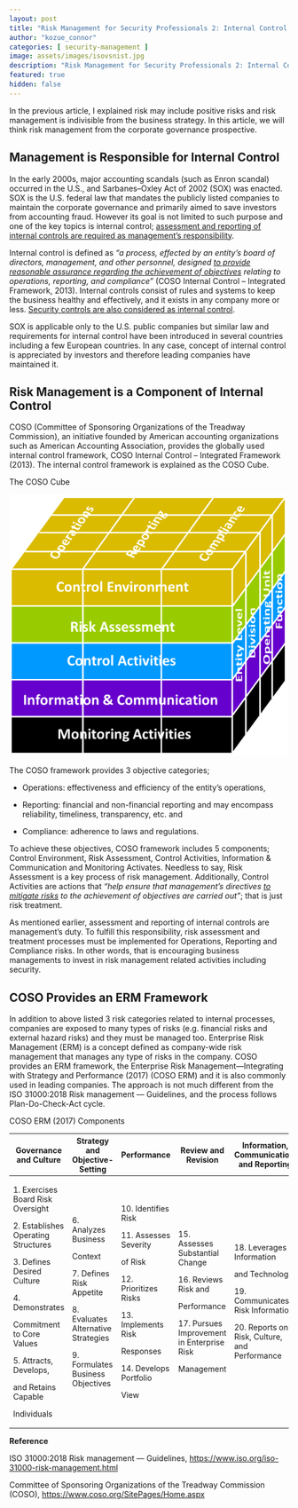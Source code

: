 ```yaml
---
layout: post
title: "Risk Management for Security Professionals 2: Internal Control and Risk Management"
author: "kozue_connor"
categories: [ security-management ]
image: assets/images/isovsnist.jpg
description: "Risk Management for Security Professionals 2: Internal Control and Risk Management"
featured: true
hidden: false
---
```


In the previous article, I explained risk may include positive risks and risk management is indivisible from the business strategy. In this article, we will think risk management from the corporate governance prospective.

## Management is Responsible for Internal Control

In the early 2000s, major accounting scandals (such as Enron scandal) occurred in the U.S., and Sarbanes–Oxley Act of 2002 (SOX) was enacted. SOX is the U.S. federal law that mandates the publicly listed companies to maintain the corporate governance and primarily aimed to save investors from accounting fraud. However its goal is not limited to such purpose and one of the key topics is internal control; <u>assessment and reporting of internal controls are required as management’s responsibility</u>.

Internal control is defined as *“a process, effected by an entity’s board of directors, management, and other personnel, designed <u>to provide reasonable assurance regarding the achievement of objectives</u> relating to operations, reporting, and compliance”* (COSO Internal Control – Integrated Framework, 2013). Internal controls consist of rules and systems to keep the business healthy and effectively, and it exists in any company more or less. <u>Security controls are also considered as internal control</u>.

SOX is applicable only to the U.S. public companies but similar law and requirements for internal control have been introduced in several countries including a few European countries. In any case, concept of internal control is appreciated by investors and therefore leading companies have maintained it.

## Risk Management is a Component of Internal Control

COSO (Committee of Sponsoring Organizations of the Treadway Commission), an initiative founded by American accounting organizations such as American Accounting Association, provides the globally used internal control framework, COSO Internal Control – Integrated Framework (2013). The internal control framework is explained as the COSO Cube.

The COSO Cube

<img src="assets/images/Posts/RiskManagement/image1.png" style="margin: O auto;" />

The COSO framework provides 3 objective categories;

- Operations: effectiveness and efficiency of the entity’s operations,

- Reporting: financial and non-financial reporting and may encompass reliability, timeliness, transparency, etc. and

- Compliance: adherence to laws and regulations.

To achieve these objectives, COSO framework includes 5 components; Control Environment, Risk Assessment, Control Activities, Information & Communication and Monitoring Activates. Needless to say, Risk Assessment is a key process of risk management. Additionally, Control Activities are actions that *“help ensure that management’s directives <u>to mitigate risks</u> to the achievement of objectives are carried out”*; that is just risk treatment.

As mentioned earlier, assessment and reporting of internal controls are management’s duty. To fulfill this responsibility, risk assessment and treatment processes must be implemented for Operations, Reporting and Compliance risks. In other words, that is encouraging business managements to invest in risk management related activities including security.

## COSO Provides an ERM Framework

In addition to above listed 3 risk categories related to internal processes, companies are exposed to many types of risks (e.g. financial risks and external hazard risks) and they must be managed too. Enterprise Risk Management (ERM) is a concept defined as company-wide risk management that manages any type of risks in the company. COSO provides an ERM framework, the Enterprise Risk Management—Integrating with Strategy and Performance (2017) (COSO ERM) and it is also commonly used in leading companies. The approach is not much different from the ISO 31000:2018 Risk management — Guidelines, and the process follows Plan-Do-Check-Act cycle.

COSO ERM (2017) Components

<table>
<colgroup>
<col style="width: 20%" />
<col style="width: 20%" />
<col style="width: 20%" />
<col style="width: 20%" />
<col style="width: 20%" />
</colgroup>
<thead>
<tr class="header">
<th>Governance and Culture</th>
<th>Strategy and Objective-Setting</th>
<th>Performance</th>
<th>Review and Revision</th>
<th>Information, Communication, and Reporting</th>
</tr>
</thead>
<tbody>
<tr class="odd">
<td><p>1. Exercises Board Risk Oversight</p>
<p>2. Establishes Operating Structures</p>
<p>3. Defines Desired Culture</p>
<p>4. Demonstrates</p>
<p>Commitment to Core Values</p>
<p>5. Attracts, Develops,</p>
<p>and Retains Capable</p>
<p>Individuals</p></td>
<td><p>6. Analyzes Business</p>
<p>Context</p>
<p>7. Defines Risk Appetite</p>
<p>8. Evaluates Alternative Strategies</p>
<p>9. Formulates Business Objectives</p></td>
<td><p>10. Identifies Risk</p>
<p>11. Assesses Severity</p>
<p>of Risk</p>
<p>12. Prioritizes Risks</p>
<p>13. Implements Risk</p>
<p>Responses</p>
<p>14. Develops Portfolio</p>
<p>View</p></td>
<td><p>15. Assesses Substantial Change</p>
<p>16. Reviews Risk and</p>
<p>Performance</p>
<p>17. Pursues Improvement in Enterprise Risk</p>
<p>Management</p></td>
<td><p>18. Leverages Information</p>
<p>and Technology</p>
<p>19. Communicates Risk Information</p>
<p>20. Reports on Risk, Culture, and Performance</p></td>
</tr>
</tbody>
</table>

**Reference**

ISO 31000:2018 Risk management — Guidelines, https://www.iso.org/iso-31000-risk-management.html

Committee of Sponsoring Organizations of the Treadway Commission (COSO), https://www.coso.org/SitePages/Home.aspx